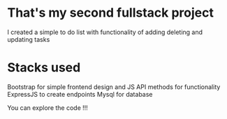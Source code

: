 # That's my second fullstack project
I created a simple to do list with functionality of adding deleting and updating tasks 
# Stacks used
Bootstrap for simple frontend design and JS API methods for functionality
ExpressJS to create endpoints
Mysql for database

You can explore the code !!!
